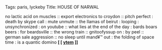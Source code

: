 Tags: paris, lyckeby
Title: HOUSE OF NARWAL
  
no lactic acid on muscles :: export electronics to croydon :: pitch perfect : death by skype call : mute unmute :: the llamas of beirut : looping : unsynchronized : on youtube :: what lies at the end of the day : bards boars beers : for beardsville :: the wrong train :: gnitoofyssup on : by peel :: german sale aggression :: no sleep until mand¥™ out : the folding of space time : is a quantic domino
**[ [ [ytem](https://abime.bandcamp.com) ]]**